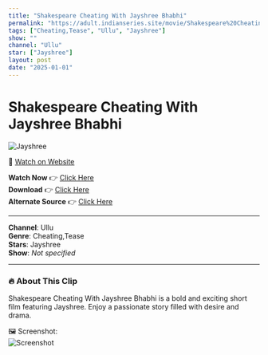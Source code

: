 ```yaml
---
title: "Shakespeare Cheating With Jayshree Bhabhi"
permalink: "https://adult.indianseries.site/movie/Shakespeare%20Cheating%20With%20Jayshree%20Bhabhi"
tags: ["Cheating,Tease", "Ullu", "Jayshree"]
show: ""
channel: "Ullu"
star: ["Jayshree"]
layout: post
date: "2025-01-01"
---
```


# Shakespeare Cheating With Jayshree Bhabhi

![Jayshree](https://shorts.desisins.com/wp-content/uploads/2024/04/Shakespeare-Cheating-With-Jayshree-Gaikwad-Desisins.com_.jpg)

🔗 [Watch on Website](https://adult.indianseries.site/movie/Shakespeare%20Cheating%20With%20Jayshree%20Bhabhi)

**Watch Now** 👉 [Click Here](https://adult.indianseries.site/movie/Shakespeare%20Cheating%20With%20Jayshree%20Bhabhi)  
**Download** 👉 [Click Here](https://adult.indianseries.site/movie/Shakespeare%20Cheating%20With%20Jayshree%20Bhabhi)  
**Alternate Source** 👉 [Click Here](https://adult.indianseries.site/movie/Shakespeare%20Cheating%20With%20Jayshree%20Bhabhi)

---

**Channel**: Ullu  
**Genre**: Cheating,Tease  
**Stars**: Jayshree  
**Show**: *Not specified*

---

### 🔥 About This Clip

Shakespeare Cheating With Jayshree Bhabhi is a bold and exciting short film featuring Jayshree. Enjoy a passionate story filled with desire and drama.
 
🖼️ Screenshot:  
![Screenshot](https://shorts.desisins.com/wp-content/uploads/2024/04/Shakespeare-Cheating-With-Jayshree-Gaikwad-Desisins.com_.jpg)

